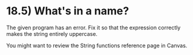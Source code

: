 # 18.5) What's in a name?

The given program has an error. Fix it so that the expression correctly makes
the string entirely uppercase.

You might want to review the String functions reference page in Canvas.
